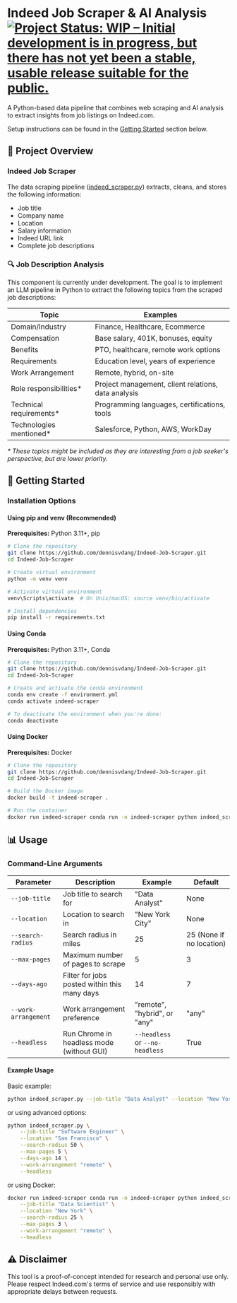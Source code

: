 # Indeed Job Scraper & AI Analysis [![Project Status: WIP – Initial development is in progress, but there has not yet been a stable, usable release suitable for the public.](https://www.repostatus.org/badges/latest/wip.svg)](https://www.repostatus.org/#wip)

A Python-based data pipeline that combines web scraping and AI analysis to extract insights from job listings on Indeed.com.

Setup instructions can be found in the [Getting Started](#-getting-started) section below.

## 🚀 Project Overview

### Indeed Job Scraper

The data scraping pipeline ([indeed_scraper.py](./indeed_scraper.py)) extracts, cleans, and stores the following information:

- Job title
- Company name
- Location
- Salary information
- Indeed URL link
- Complete job descriptions

### 🔍 Job Description Analysis

This component is currently under development. The goal is to implement an LLM pipeline in Python to extract the following topics from the scraped job descriptions:

| Topic | Examples |
|----------|----------|
| Domain/Industry | Finance, Healthcare, Ecommerce |
| Compensation | Base salary, 401K, bonuses, equity |
| Benefits | PTO, healthcare, remote work options |
| Requirements | Education level, years of experience |
| Work Arrangement | Remote, hybrid, on-site |
| Role responsibilities* | Project management, client relations, data analysis |
| Technical requirements* | Programming languages, certifications, tools |
| Technologies mentioned* | Salesforce, Python, AWS, WorkDay |

*\* These topics might be included as they are interesting from a job seeker's perspective, but are lower priority.*

## 🏁 Getting Started

### Installation Options

#### Using pip and venv (Recommended)

**Prerequisites:** Python 3.11+, pip

```bash
# Clone the repository
git clone https://github.com/dennisvdang/Indeed-Job-Scraper.git
cd Indeed-Job-Scraper

# Create virtual environment
python -m venv venv

# Activate virtual environment
venv\Scripts\activate  # On Unix/macOS: source venv/bin/activate

# Install dependencies
pip install -r requirements.txt
```

#### Using Conda

**Prerequisites:** Python 3.11+, Conda

```bash
# Clone the repository
git clone https://github.com/dennisvdang/Indeed-Job-Scraper.git
cd Indeed-Job-Scraper

# Create and activate the conda environment
conda env create -f environment.yml
conda activate indeed-scraper

# To deactivate the environment when you're done:
conda deactivate
```

#### Using Docker

**Prerequisites:** Docker

```bash
# Clone the repository
git clone https://github.com/dennisvdang/Indeed-Job-Scraper.git
cd Indeed-Job-Scraper

# Build the Docker image
docker build -t indeed-scraper .

# Run the container
docker run indeed-scraper conda run -n indeed-scraper python indeed_scraper.py --job-title "Data Scientist" --location "New York City" --max-pages 3
```

## 📊 Usage

### Command-Line Arguments

| Parameter | Description | Example | Default |
|-----------|-------------|---------|---------|
| `--job-title` | Job title to search for | "Data Analyst" | None |
| `--location` | Location to search in | "New York City" | None |
| `--search-radius` | Search radius in miles | 25 | 25 (None if no location) |
| `--max-pages` | Maximum number of pages to scrape | 5 | 3 |
| `--days-ago` | Filter for jobs posted within this many days | 14 | 7 |
| `--work-arrangement` | Work arrangement preference | "remote", "hybrid", or "any" | "any" |
| `--headless` | Run Chrome in headless mode (without GUI) | `--headless` or `--no-headless` | True |

#### Example Usage

Basic example:

```bash
python indeed_scraper.py --job-title "Data Analyst" --location "New York City" --max-pages 3
```

or using advanced options:

```bash
python indeed_scraper.py \
    --job-title "Software Engineer" \
    --location "San Francisco" \
    --search-radius 50 \
    --max-pages 5 \
    --days-ago 14 \
    --work-arrangement "remote" \
    --headless
```

or using Docker:

```bash
docker run indeed-scraper conda run -n indeed-scraper python indeed_scraper.py \
    --job-title "Data Scientist" \
    --location "New York" \
    --search-radius 25 \
    --max-pages 3 \
    --work-arrangement "remote" \
    --headless
```

## ⚠️ Disclaimer

This tool is a proof-of-concept intended for research and personal use only. Please respect Indeed.com's terms of service and use responsibly with appropriate delays between requests.
